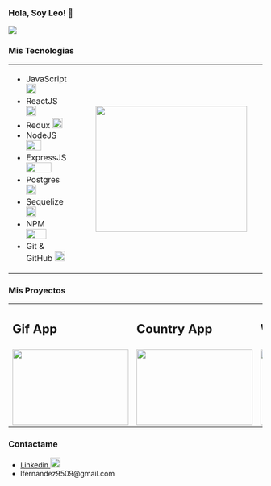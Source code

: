 
### Hola, Soy Leo! 👋
<div>
  <img src='https://media-exp1.licdn.com/dms/image/C4E16AQHKKZrPzgNNxQ/profile-displaybackgroundimage-shrink_350_1400/0/1633058200160?e=1638403200&v=beta&t=t25o6DOAte1BqbpaJ_8HYWXmkkLGsMGXf11XZMNB7A4'>  
</div>

### Mis Tecnologias 

<table >  
    <tr>
	    <td style='width:50%'>
      		<ul>
        	    <li>JavaScript  <img style='width:20px; height:20px'src='https://upload.wikimedia.org/wikipedia/commons/thumb/9/99/Unofficial_JavaScript_logo_2.svg/245px-Unofficial_JavaScript_logo_2.svg.png'> </li>
        	    <li>ReactJS <img style='width:20px; height:20px'src='https://www.azulschool.net/wp-content/uploads/group-avatars/12/5db2d27cac708-bpfull.png'></li>
        	    <li>Redux <img style='width:20px; height:20px'src='https://encrypted-tbn0.gstatic.com/images?q=tbn:ANd9GcR8gltPu8C7VFaLIEprGm9Vpms3NLxqQJX1Gw&usqp=CAU'></li>
        	    <li>NodeJS <img style='width:30px; height:20px'src='https://images.squarespace-cdn.com/content/v1/521e95f4e4b01c5870ce81cf/1519923171672-4YI5F2WKL7JUMEJZYKTL/Node_1.png'>   </li>
        	    <li>ExpressJS <img style='width:50px; height:20px'src='https://encrypted-tbn0.gstatic.com/images?q=tbn:ANd9GcR0syl-pMTbiJQw4yW4R0Ll8A3a-K8jAw2M_Q&usqp=CAU'></li>
        	    <li>Postgres <img style='width:20px; height:20px'src='https://cpl.thalesgroup.com/sites/default/files/content/paragraphs/intro/2020-03/postgresql-logo.png'></li>
         	    <li>Sequelize <img style='width:20px; height:20px'src='https://camo.githubusercontent.com/58e35d08b53ec029f0e3e587a28a6f65777d352f797add843d153a0db60b9d7d/68747470733a2f2f692e696d6775722e636f6d2f79764559686e5a2e706e67'></li>
        	    <li>NPM <img style='width:40px; height:20px'src='http://coderdiaries.com/wp-content/uploads/2020/08/crop-0-0-800-451-0-npm-logo-sm.png'></li>
         	    <li>Git & GitHub <img style='width:20px; height:20px'src='https://encrypted-tbn0.gstatic.com/images?q=tbn:ANd9GcSrs52Ac9_og8Lk75mU3j3zD0qp5Dj0mpsDGg&usqp=CAU'></li>
      	    </ul> 
		</td>
		<td style='padding:50px'>
           <img style='width:300px; height:250px'src='https://ugc.kn3.net/i/origin/https://cdn-images-1.medium.com/max/1600/1*IRFhWNqusUWbTsB1hQXhrQ.gif'/> 
        </td>
   </tr>
</table>

### Mis Proyectos

<table>
	<tr>
		<td>
            <h2>Gif App</h2>
		</td>
		<td>
            <h2>Country App</h2>
		</td>
        <td>
            <h2>Weather App</h2>
		</td>
	</tr>
	<tr>
		<td>
            <a href="https://leofer1995.github.io/Gifs-App/" target='_blank'>
                <img style='width:230px; height:150px' src='https://user-images.githubusercontent.com/83602267/135567527-d4df354a-a347-4a6c-abb2-74423b651d05.jpg'>
            </a>
		</td>
		<td>
            <a href="https://www.linkedin.com/posts/juniordevelopment_react-css-redux-activity-6839260448517345280-rnoE" target='_blank'>
                <img  style='width:230px; height:150px'  src='https://user-images.githubusercontent.com/83602267/135567976-f2f50c25-840f-4c0e-8487-fca3d3afecc5.jpg'>
            </a>
		</td>
        <td>
            <a href="https://www.linkedin.com/posts/juniordevelopment_react-javascript-henry-activity-6828395874037612544-6mqF" target='_blank'>
                <img  style='width:230px; height:150px'  src='https://user-images.githubusercontent.com/83602267/135568500-1f503fe3-8c83-4019-b557-19eb796b4c83.png'>
            </a>
		</td>
	</tr>
</table>

### Contactame

<ul>
    <a href="https://www.linkedin.com/in/juniordevelopment/" target='_blank'>
        <li>Linkedin
            <img  style='width:20px; height:20px'  src='https://encrypted-tbn0.gstatic.com/images?q=tbn:ANd9GcSaG1u4nLnAEwcuByyVMs6MsDp9leB5Omeh0w&usqp=CAU'>
        </li>
    </a>
    <li>lfernandez9509@gmail.com</li>
</ul>

		
<!--
**leofer1995/leofer1995** is a ✨ _special_ ✨ repository because its `README.md` (this file) appears on your GitHub profile.

Here are some ideas to get you started:

- 🔭 I’m currently working on ...
- 🌱 I’m currently learning ...
- 👯 I’m looking to collaborate on ...
- 🤔 I’m looking for help with ...
- 💬 Ask me about ...
- 📫 How to reach me: ...
- 😄 Pronouns: ...
- ⚡ Fun fact: ...
-->
